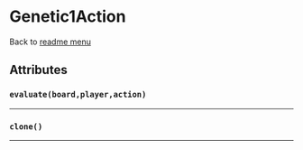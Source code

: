 # Genetic1Action
Back to [readme menu](../README.md)

## Attributes
### ```evaluate(board,player,action)```

----

### ```clone()```

----

